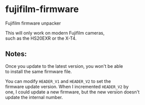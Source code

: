 # fujifilm-firmware
Fujifilm firmware unpacker

This will only work on modern Fujifilm cameras,  
such as the HS20EXR or the X-T4.  

## Notes:
Once you update to the latest version, you won't be able  
to install the same firmware file.  

You can modify `HEADER_V1` and `HEADER_V2` to set the  
firmware update version. When I incremented `HEADER_V2` by  
one, I could update a new firmware, but the new version doesn't  
update the internal number.
